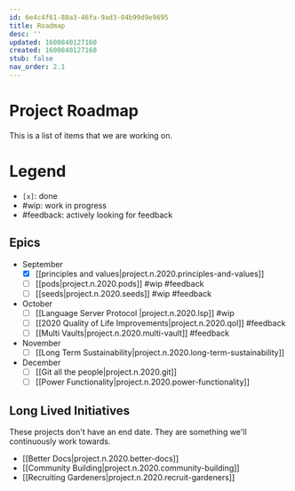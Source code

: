```yaml
---
id: 6e4c4f61-80a3-46fa-9ad3-04b99d9e9695
title: Roadmap
desc: ''
updated: 1600840127160
created: 1600840127160
stub: false
nav_order: 2.1
---
```


# Project Roadmap

This is a list of items that we are working on.

# Legend
- `[x]`: done
-  #wip: work in progress
- #feedback: actively looking for feedback

## Epics
- September
    - [x] [[principles and values|project.n.2020.principles-and-values]]
    - [ ] [[pods|project.n.2020.pods]] #wip #feedback
    - [ ] [[seeds|project.n.2020.seeds]]  #wip #feedback
- October
    - [ ] [[Language Server Protocol |project.n.2020.lsp]] #wip
    - [ ] [[2020 Quality of Life Improvements|project.n.2020.qol]] #feedback
    - [ ] [[Multi Vaults|project.n.2020.multi-vault]] #feedback
- November
    - [ ] [[Long Term Sustainability|project.n.2020.long-term-sustainability]] 
- December
    - [ ] [[Git all the people|project.n.2020.git]]
    - [ ] [[Power Functionality|project.n.2020.power-functionality]]

## Long Lived Initiatives

These projects don't have an end date. They are something we'll continuously work towards.

- [[Better Docs|project.n.2020.better-docs]]
- [[Community Building|project.n.2020.community-building]]
- [[Recruiting Gardeners|project.n.2020.recruit-gardeners]]
